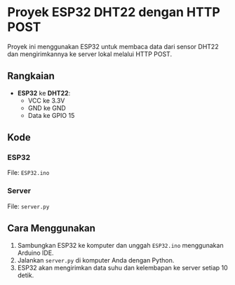 # Proyek ESP32 DHT22 dengan HTTP POST

Proyek ini menggunakan ESP32 untuk membaca data dari sensor DHT22 dan mengirimkannya ke server lokal melalui HTTP POST.

## Rangkaian

- **ESP32** ke **DHT22**:
  - VCC ke 3.3V
  - GND ke GND
  - Data ke GPIO 15

## Kode

### ESP32

File: `ESP32.ino`

### Server

File: `server.py`

## Cara Menggunakan

1. Sambungkan ESP32 ke komputer dan unggah `ESP32.ino` menggunakan Arduino IDE.
2. Jalankan `server.py` di komputer Anda dengan Python.
3. ESP32 akan mengirimkan data suhu dan kelembapan ke server setiap 10 detik.

